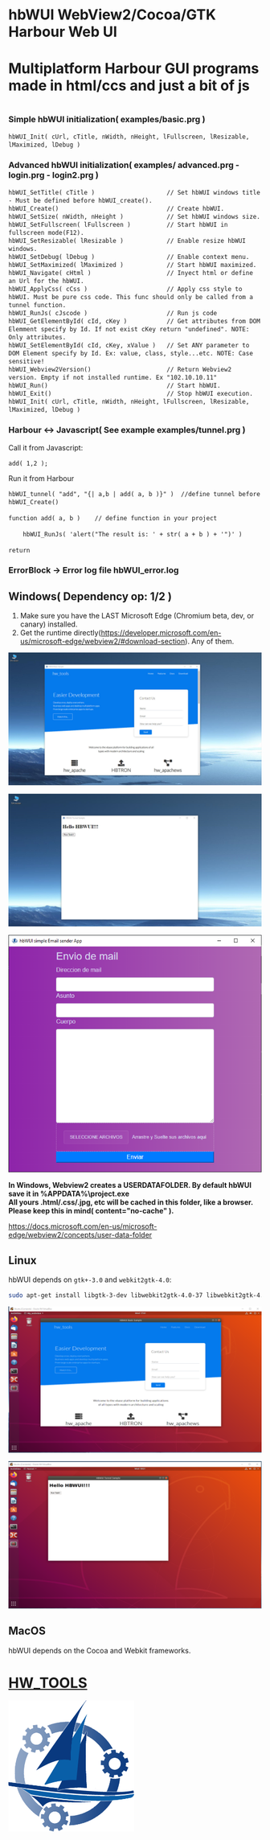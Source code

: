 # hbWUI WebView2/Cocoa/GTK Harbour Web UI
#
# Multiplatform Harbour GUI programs made in html/ccs and just a bit of js
#

### Simple hbWUI initialization( examples/basic.prg )

    hbWUI_Init( cUrl, cTitle, nWidth, nHeight, lFullscreen, lResizable, lMaximized, lDebug )

### Advanced hbWUI initialization( examples/  advanced.prg - login.prg - login2.prg )

    hbWUI_SetTitle( cTitle )                    // Set hbWUI windows title - Must be defined before hbWUI_create().
    hbWUI_Create()                              // Create hbWUI.
    hbWUI_SetSize( nWidth, nHeight )            // Set hbWUI windows size.
    hbWUI_SetFullscreen( lFullscreen )          // Start hbWUI in fullscreen mode(F12).
    hbWUI_SetResizable( lResizable )            // Enable resize hbWUI windows.
    hbWUI_SetDebug( lDebug )                    // Enable context menu.
    hbWUI_SetMaximized( lMaximized )            // Start hbWUI maximized.
    hbWUI_Navigate( cHtml )                     // Inyect html or define an Url for the hbWUI.
    hbWUI_ApplyCss( cCss )                      // Apply css style to hbWUI. Must be pure css code. This func should only be called from a tunnel function.
    hbWUI_RunJs( cJscode )                      // Run js code
    hbWUI_GetElementById( cId, cKey )           // Get attributes from DOM Elemment specify by Id. If not exist cKey return "undefined". NOTE: Only attributes. 
    hbWUI_SetElementById( cId, cKey, xValue )   // Set ANY parameter to DOM Element specify by Id. Ex: value, class, style...etc. NOTE: Case sensitive!
    hbWUI_Webview2Version()                     // Return Webview2 version. Empty if not installed runtime. Ex "102.10.10.11"
    hbWUI_Run()                                 // Start hbWUI.
    hbWUI_Exit()                                // Stop hbWUI execution.
    hbWUI_Init( cUrl, cTitle, nWidth, nHeight, lFullscreen, lResizable, lMaximized, lDebug )

### Harbour <-> Javascript( See example examples/tunnel.prg )

Call it from Javascript:

    add( 1,2 ); 

Run it from Harbour

    hbWUI_tunnel( "add", "{| a,b | add( a, b )}" )  //define tunnel before hbWUI_Create()

    function add( a, b )    // define function in your project

        hbWUI_RunJs( 'alert("The result is: ' + str( a + b ) + '")' )

    return     

### ErrorBlock -> Error log file hbWUI_error.log
    
## Windows( Dependency op: 1/2 ) 

1) Make sure you have the LAST Microsoft Edge (Chromium beta, dev, or canary) installed.
2) Get the runtime directly(https://developer.microsoft.com/en-us/microsoft-edge/webview2/#download-section). Any of them.

<p align="center"><img alt="linux" src="examples/screenshots/Windows1.png"></p>
<p align="center"><img alt="linux" src="examples/screenshots/Windows2.png"></p>
<p align="center"><img alt="linux" src="examples/screenshots/SendMail.png"></p>

**In Windows, Webview2 creates a USERDATAFOLDER. By default hbWUI save it in %APPDATA%\project.exe\
All yours .html/.css/.jpg, etc will be cached in this folder, like a browser. Please keep this in mind( content="no-cache" ).**

https://docs.microsoft.com/en-us/microsoft-edge/webview2/concepts/user-data-folder

## Linux

hbWUI depends on `gtk+-3.0` and `webkit2gtk-4.0`:

```sh
sudo apt-get install libgtk-3-dev libwebkit2gtk-4.0-37 libwebkit2gtk-4.0-dev
```
<p align="center"><img alt="linux" src="examples/screenshots/ubuntu1.png"></p>
<p align="center"><img alt="linux" src="examples/screenshots/ubuntu2.png"></p>

## MacOS

hbWUI depends on the Cocoa and Webkit frameworks.

# [HW_TOOLS](https://github.com/diegofazio)
<img src="examples/screenshots/hw_tools_transparent.png" width="250" title="hw_tools">
